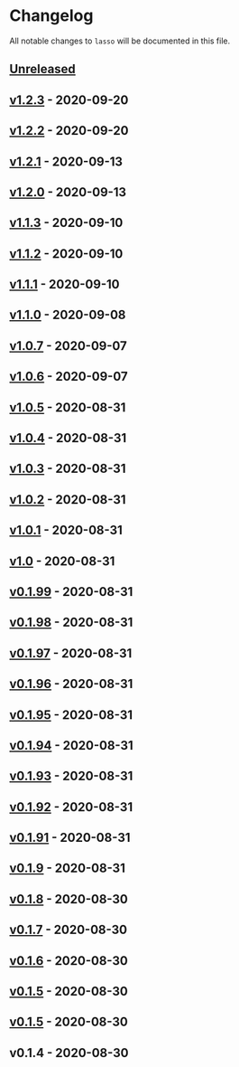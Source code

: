 # Changelog

All notable changes to `lasso` will be documented in this file.

## [Unreleased]

## [v1.2.3] - 2020-09-20

## [v1.2.2] - 2020-09-20

## [v1.2.1] - 2020-09-13

## [v1.2.0] - 2020-09-13

## [v1.1.3] - 2020-09-10

## [v1.1.2] - 2020-09-10

## [v1.1.1] - 2020-09-10

## [v1.1.0] - 2020-09-08

## [v1.0.7] - 2020-09-07

## [v1.0.6] - 2020-09-07

## [v1.0.5] - 2020-08-31

## [v1.0.4] - 2020-08-31

## [v1.0.3] - 2020-08-31

## [v1.0.2] - 2020-08-31

## [v1.0.1] - 2020-08-31

## [v1.0] - 2020-08-31

## [v0.1.99] - 2020-08-31

## [v0.1.98] - 2020-08-31

## [v0.1.97] - 2020-08-31

## [v0.1.96] - 2020-08-31

## [v0.1.95] - 2020-08-31

## [v0.1.94] - 2020-08-31

## [v0.1.93] - 2020-08-31

## [v0.1.92] - 2020-08-31

## [v0.1.91] - 2020-08-31

## [v0.1.9] - 2020-08-31

## [v0.1.8] - 2020-08-30

## [v0.1.7] - 2020-08-30

## [v0.1.6] - 2020-08-30

## [v0.1.5] - 2020-08-30

## [v0.1.5] - 2020-08-30

## v0.1.4 - 2020-08-30

[Unreleased]: https://github.com/Sammyjo20/Lasso/compare/v1.2.3...HEAD
[v1.2.3]: https://github.com/Sammyjo20/Lasso/compare/v1.2.2...v1.2.3
[v1.2.2]: https://github.com/Sammyjo20/Lasso/compare/v1.2.1...v1.2.2
[v1.2.1]: https://github.com/Sammyjo20/Lasso/compare/v1.2.0...v1.2.1
[v1.2.0]: https://github.com/Sammyjo20/Lasso/compare/v1.1.3...v1.2.0
[v1.1.3]: https://github.com/Sammyjo20/Lasso/compare/v1.1.2...v1.1.3
[v1.1.2]: https://github.com/Sammyjo20/Lasso/compare/v1.1.1...v1.1.2
[v1.1.1]: https://github.com/Sammyjo20/Lasso/compare/v1.1.0...v1.1.1
[v1.1.0]: https://github.com/Sammyjo20/Lasso/compare/v1.0.7...v1.1.0
[v1.0.7]: https://github.com/Sammyjo20/Lasso/compare/v1.0.6...v1.0.7
[v1.0.6]: https://github.com/Sammyjo20/Lasso/compare/v1.0.5...v1.0.6
[v1.0.5]: https://github.com/Sammyjo20/Lasso/compare/v1.0.4...v1.0.5
[v1.0.4]: https://github.com/Sammyjo20/Lasso/compare/v1.0.3...v1.0.4
[v1.0.3]: https://github.com/Sammyjo20/Lasso/compare/v1.0.2...v1.0.3
[v1.0.2]: https://github.com/Sammyjo20/Lasso/compare/v1.0.1...v1.0.2
[v1.0.1]: https://github.com/Sammyjo20/Lasso/compare/v1.0...v1.0.1
[v1.0]: https://github.com/Sammyjo20/Lasso/compare/v0.1.99...v1.0
[v0.1.99]: https://github.com/Sammyjo20/Lasso/compare/v0.1.98...v0.1.99
[v0.1.98]: https://github.com/Sammyjo20/Lasso/compare/v0.1.97...v0.1.98
[v0.1.97]: https://github.com/Sammyjo20/Lasso/compare/v0.1.96...v0.1.97
[v0.1.96]: https://github.com/Sammyjo20/Lasso/compare/v0.1.95...v0.1.96
[v0.1.95]: https://github.com/Sammyjo20/Lasso/compare/v0.1.94...v0.1.95
[v0.1.94]: https://github.com/Sammyjo20/Lasso/compare/v0.1.93...v0.1.94
[v0.1.93]: https://github.com/Sammyjo20/Lasso/compare/v0.1.92...v0.1.93
[v0.1.92]: https://github.com/Sammyjo20/Lasso/compare/v0.1.91...v0.1.92
[v0.1.91]: https://github.com/Sammyjo20/Lasso/compare/v0.1.9...v0.1.91
[v0.1.9]: https://github.com/Sammyjo20/Lasso/compare/v0.1.8...v0.1.9
[v0.1.8]: https://github.com/Sammyjo20/Lasso/compare/v0.1.7...v0.1.8
[v0.1.7]: https://github.com/Sammyjo20/Lasso/compare/v0.1.6...v0.1.7
[v0.1.6]: https://github.com/Sammyjo20/Lasso/compare/v0.1.5...v0.1.6
[v0.1.5]: https://github.com/Sammyjo20/Lasso/compare/v0.1.4...v0.1.5
